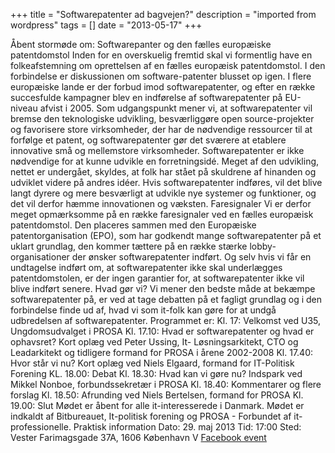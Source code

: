 +++
title = "Softwarepatenter ad bagvejen?"
description = "imported from wordpress"
tags = []
date = "2013-05-17"
+++

Åbent stormøde om: Softwarepanter og den fælles europæiske patentdomstol Inden
for en overskuelig fremtid skal vi formentlig have en folkeafstemning om
oprettelsen af en fælles europæisk patentdomstol. I den forbindelse er
diskussionen om software-patenter blusset op igen. I flere europæiske lande er
der forbud imod softwarepatenter, og efter en række succesfulde kampagner blev
en indførelse af softwarepatenter på EU-niveau afvist i 2005. Som udgangspunkt
mener vi, at softwarepatenter vil bremse den teknologiske udvikling,
besværliggøre open source-projekter og favorisere store virksomheder, der har
de nødvendige ressourcer til at forfølge et patent, og softwarepatenter gør
det sværere at etablere innovative små og mellemstore virksomheder.
Softwarepatenter er ikke nødvendige for at kunne udvikle en forretningsidé.
Meget af den udvikling, nettet er undergået, skyldes, at folk har stået på
skuldrene af hinanden og udviklet videre på andres idéer. Hvis
softwarepatenter indføres, vil det blive langt dyrere og mere besværligt at
udvikle nye systemer og funktioner, og det vil derfor hæmme innovationen og
væksten. Faresignaler Vi er derfor meget opmærksomme på en række faresignaler
ved en fælles europæisk patentdomstol. Den placeres sammen med den Europæiske
patentorganisation (EPO), som har godkendt mange softwarepatenter på et uklart
grundlag, den kommer tættere på en række stærke lobby-organisationer der
ønsker softwarepatenter indført. Og selv hvis vi får en undtagelse indført om,
at softwarepatenter ikke skal underlægges patentdomstolen, er der ingen
garantier for, at softwarepatenter ikke vil blive indført senere. Hvad gør vi?
Vi mener den bedste måde at bekæmpe softwarepatenter på, er ved at tage
debatten på et fagligt grundlag og i den forbindelse finde ud af, hvad vi som
it-folk kan gøre for at undgå udbredelsen af softwarepatenter. Programmet er:
Kl. 17: Velkomst ved U35, Ungdomsudvalget i PROSA Kl. 17.10: Hvad er
softwarepatenter og hvad er ophavsret? Kort oplæg ved Peter Ussing, It-
Løsningsarkitekt, CTO og Leadarkitekt og tidligere formand for PROSA i årene
2002-2008 Kl. 17.40: Hvor står vi nu? Kort oplæg ved Niels Elgaard, formand
for IT-Politisk Forening KL. 18.00: Debat Kl. 18.30: Hvad kan vi gøre nu?
Indspark ved Mikkel Nonboe, forbundssekretær i PROSA Kl. 18.40: Kommentarer og
flere forslag Kl. 18.50: Afrunding ved Niels Bertelsen, formand for PROSA Kl.
19.00: Slut Mødet er åbent for alle it-interesserede i Danmark. Mødet er
indkaldt af Bitbureauet, It-politisk forening og PROSA - Forbundet af it-
professionelle. Praktisk information Dato: 29. maj 2013 Tid: 17:00 Sted:
Vester Farimagsgade 37A, 1606 København V [Facebook
event](https://www.facebook.com/events/498121396909146/)

